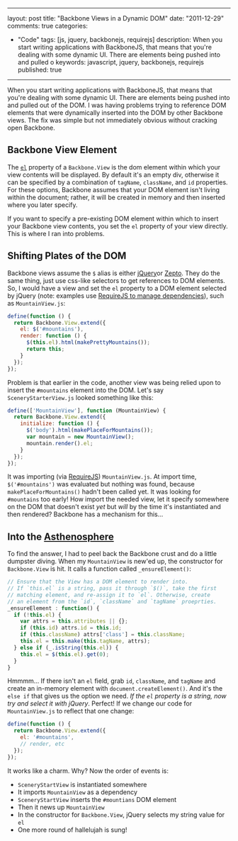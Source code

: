
---
layout: post
title: "Backbone Views in a Dynamic DOM"
date: "2011-12-29"
comments: true
categories:
  - "Code"
tags: [js, jquery, backbonejs, requirejs]
description: When you start writing applications with BackboneJS, that means that you're dealing with some dynamic UI.  There are elements being pushed into and pulled o
keywords: javascript, jquery, backbonejs, requirejs
published: true
---

When you start writing applications with BackboneJS, that means that you're dealing with some dynamic UI.  There are elements being pushed into and pulled out of the DOM.  I was having problems trying to reference DOM elements that were dynamically inserted into the DOM by other Backbone views.  The fix was simple but not immediately obvious without cracking open Backbone.
<!--more-->

Backbone View Element
---------------------

The [`el`](http://documentcloud.github.com/backbone/#View-el) property of a `Backbone.View` is the dom element within which your view contents will be displayed.  By default it's an empty div, otherwise it can be specified by a combination of `tagName`, `className`, and `id` properties.  For these options, Backbone assumes that your DOM element isn't living within the document; rather, it will be created in memory and then inserted where you later specify.

If you want to specify a pre-existing DOM element within which to insert your Backbone view contents, you set the `el` property of your view directly.  This is where I ran into problems.

Shifting Plates of the DOM
--------------------------

Backbone views assume the `$` alias is either [jQuery](http://docs.jquery.com/Main_Page)or [Zepto](http://zeptojs.com/).  They do the same thing, just use css-like selectors to get references to DOM elements.  So, I would have a view and set the `el` property to a DOM element selected by jQuery (note: examples use [RequireJS to manage dependencies](http://requirejs.org/docs/whyamd.html)), such as `MountainView.js`:

```javascript
define(function () {
  return Backbone.View.extend({
    el: $('#mountains'),
    render: function () {
      $(this.el).html(makePrettyMountains());
      return this;
    }
  });      
});
```

Problem is that earlier in the code, another view was being relied upon to insert the `#mountains` element into the DOM.  Let's say `SceneryStarterView.js` looked something like this:

```javascript
define(['MountainView'], function (MountainView) {
  return Backbone.View.extend({
    initialize: function () {
      $('body').html(makePlaceForMountains());
      var mountain = new MountainView();
      mountain.render().el;
    }
  });
});
```

It was importing (via [RequireJS](http://requirejs.org/docs/whyamd.html)) `MountainView.js`.  At import time, `$('#mountains')` was evaluated but nothing was found, because `makePlaceForMountains()` hadn't been called yet.  It was looking for `#mountains` too early!  How import the needed view, let it specify somewhere on the DOM that doesn't exist *yet* but *will* by the time it's instantiated and then rendered?  Backbone has a mechanism for this...

Into the [Asthenosphere](http://en.wikipedia.org/wiki/Asthenosphere)
--------------------------------------------------------------------

To find the answer, I had to peel back the Backbone crust and do a little dumpster diving.  When my `MountainView` is new'ed up, the constructor for `Backbone.View` is hit.  It calls a function called `_ensureElement()`:

```javascript
// Ensure that the View has a DOM element to render into.
// If `this.el` is a string, pass it through `$()`, take the first
// matching element, and re-assign it to `el`. Otherwise, create
// an element from the `id`, `className` and `tagName` proeprties.
_ensureElement : function() {
  if (!this.el) {
    var attrs = this.attributes || {};
    if (this.id) attrs.id = this.id;
    if (this.className) attrs['class'] = this.className;
    this.el = this.make(this.tagName, attrs);
  } else if (_.isString(this.el)) {
    this.el = $(this.el).get(0);
  }
}
```

Hmmmm...  If there isn't an `el` field, grab `id`, `className`, and `tagName` and create an in-memory element with `document.createElement()`.  And it's the `else if` that gives us the option we need.  *If the `el` property is a string, _now_ try and select it with jQuery*.  Perfect!  If we change our code for `MountainView.js` to reflect that one change:

```javascript
define(function () {
  return Backbone.View.extend({
    el: '#mountains',
    // render, etc
  });      
});
```

It works like a charm.  Why?  Now the order of events is:  

- `SceneryStartView` is instantiated somewhere
- It imports `MountainView` as a dependency
- `SceneryStartView` inserts the `#mountians` DOM element
- Then it news up `MountainView`
- In the constructor for `Backbone.View`, jQuery selects my string value for `el`
- One more round of hallelujah is sung!

  
